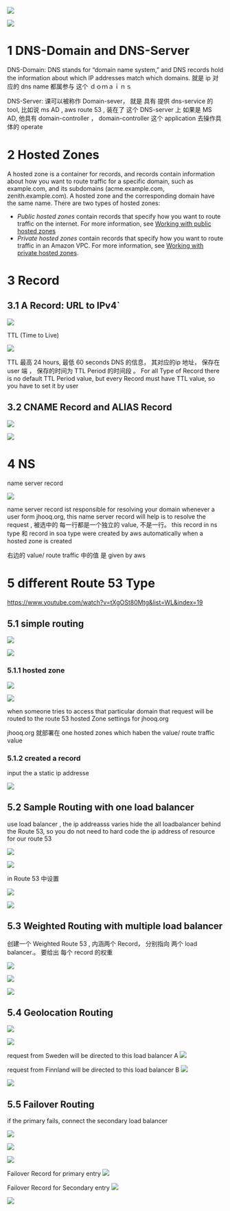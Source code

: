 
![](image/Pasted%20image%2020240219212203.png)


![](image/Pasted%20image%2020240219212616.png)


# 1 DNS-Domain and DNS-Server

DNS-Domain:
DNS stands for “domain name system,” and DNS records hold the information about which IP addresses match which domains. 
就是 ip 对应的 dns name 都属参与 这个 ｄｏｍａｉｎｓ


DNS-Server: 
课可以被称作 Domain-sever， 
就是 具有 提供 dns-service 的 tool, 比如说 ms AD , aws route 53 , 装在了 这个 DNS-server 上 
如果是 MS AD,  他具有 domain-controller ， domain-controller 这个 application 去操作具体的 operate 


# 2 Hosted Zones

A hosted zone is a container for records, and records contain information about how you want to route traffic for a specific domain, such as example.com, and its subdomains (acme.example.com, zenith.example.com). A hosted zone and the corresponding domain have the same name. There are two types of hosted zones:

- _Public hosted zones_ contain records that specify how you want to route traffic on the internet. For more information, see [Working with public hosted zones](https://docs.aws.amazon.com/Route53/latest/DeveloperGuide/AboutHZWorkingWith.html)
- _Private hosted zones_ contain records that specify how you want to route traffic in an Amazon VPC. For more information, see [Working with private hosted zones](https://docs.aws.amazon.com/Route53/latest/DeveloperGuide/hosted-zones-private.html).


# 3 Record 

## 3.1 A Record: URL to IPv4`

![](image/Pasted%20image%2020240219213446.png)


TTL (Time to Live)

![](image/Pasted%20image%2020240219232439.png)

TTL 最高  24 hours, 最低 60 seconds 
DNS 的信息， 其对应的ip 地址， 保存在 user 端 ， 保存的时间为 TTL Period 的时间段 。 
For all Type of Record there is no default TTL Period value, but every Record must have TTL value, so you have to set it by user 

## 3.2 CNAME Record and ALIAS Record

![](image/Pasted%20image%2020240219232738.png)


![](image/Pasted%20image%2020240219233453.png)


# 4 NS 

name server record

![](image/Pasted%20image%2020240220205944.png)

name server record ist responsible for resolving your domain 
whenever a user form jhooq.org, this name server record will help is to resolve the request , 被选中的 每一行都是一个独立的 value, 不是一行。 
this  record in ns type 和 record in soa type were created by aws automatically when a hosted zone is created  

右边的 value/ route traffic 中的值 是 given by aws 





# 5 different Route 53 Type

https://www.youtube.com/watch?v=tXgOSt80Mtg&list=WL&index=19
## 5.1 simple routing 

![](image/Pasted%20image%2020240220212345.png)


![](image/Pasted%20image%2020240220213433.png)

### 5.1.1 hosted zone 

![](image/Pasted%20image%2020240220210617.png)


![](image/Pasted%20image%2020240220211920.png)


when someone tries to access that particular domain that request will be routed to the route 53 hosted Zone settings for jhooq.org 

jhooq.org 就部署在  one hosted zones which haben the value/ route traffic value 


### 5.1.2 created a record 

input the a static ip addresse 

![](image/Pasted%20image%2020240220212857.png)


## 5.2 Sample Routing with one load balancer 

use load balancer , the ip addreasss varies 
hide the all loadbalancer behind the Route 53, so you do not need to hard code the ip address of resource for our route 53 


![](image/Pasted%20image%2020240220214136.png)


![](image/Pasted%20image%2020240220225442.png)

in Route 53 中设置 

![](image/Pasted%20image%2020240220225649.png)

![](image/Pasted%20image%2020240220225711.png)


## 5.3 Weighted Routing with multiple load balancer 


创建一个 Weighted Route 53 ,
内涵两个 Record， 分别指向 两个 load balancer.。 要给出 每个 record 的权重 

![](image/Pasted%20image%2020240220231013.png)


![](image/Pasted%20image%2020240220231122.png)

![](image/Pasted%20image%2020240220231154.png)


## 5.4 Geolocation Routing 

![](image/Pasted%20image%2020240220231809.png)


![](image/Pasted%20image%2020240220231858.png)


request from Sweden  will be directed to this load balancer  A
![](image/Pasted%20image%2020240220232330.png)

request from Finnland  will be directed to this load balancer B 
![](image/Pasted%20image%2020240220232425.png)


![](image/Pasted%20image%2020240220232418.png)


## 5.5 Failover Routing 

if the primary fails, connect the secondary load balancer 

![](image/Pasted%20image%2020240220232841.png)


![](image/Pasted%20image%2020240220232914.png)


![](image/Pasted%20image%2020240220232935.png)

Failover Record for primary entry
![](image/Pasted%20image%2020240220232957.png)

Failover Record for Secondary entry
![](image/Pasted%20image%2020240220233027.png)


![](image/Pasted%20image%2020240220233111.png)








